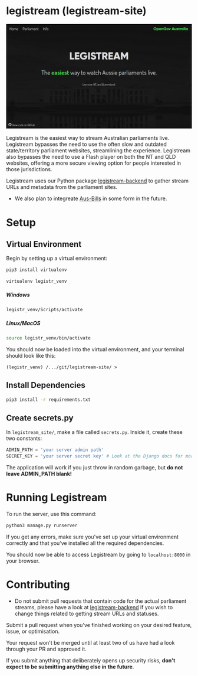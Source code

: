 # legistream (legistream-site)

![Legistream Screenshot](/gh-images/f11-ss.png)

Legistream is the easiest way to stream Australian parliaments live. Legistream bypasses the need to use the often slow and outdated state/territory parliament websites, streamlining the experience. Legistream also bypasses the need to use a Flash player on both the NT and QLD websites, offering a more secure viewing option for people interested in those jurisdictions.

Legistream uses our Python package [legistream-backend](https://github.com/OpenGovAus/legistream-backend) to gather stream URLs and metadata from the parliament sites.

- We also plan to integreate [Aus-Bills](https://github.com/OpenGovAus/Aus-Bills) in some form in the future.

# Setup

## Virtual Environment

Begin by setting up a virtual environment:

```sh
pip3 install virtualenv
```
```sh
virtualenv legistr_venv
```

##### Windows

```sh
legistr_venv/Scripts/activate
```

##### Linux/MacOS

```sh
source legistr_venv/bin/activate
```

You should now be loaded into the virtual environment, and your terminal should look like this:

```
(legistr_venv) /.../git/legistream-site/ >
```

## Install Dependencies

```sh
pip3 install -r requirements.txt
```

## Create secrets.py

In `legistream_site/`, make a file called `secrets.py`. Inside it, create these two constants:

```python
ADMIN_PATH = 'your server admin path'
SECRET_KEY = 'your server secret key' # Look at the Django docs for more info
```

The application will work if you just throw in random garbage, but **do not leave ADMIN_PATH blank!**

# Running Legistream

To run the server, use this command:

```sh
python3 manage.py runserver
```

If you get any errors, make sure you've set up your virtual environment correctly and that you've installed all the required dependencies.

You should now be able to access Legistream by going to `localhost:8000` in your browser.

# Contributing

- Do not submit pull requests that contain code for the actual parliament streams, please have a look at [legistream-backend](https://github.com/OpenGovAus/legistream-backend) if you wish to change things related to getting stream URLs and statuses.

Submit a pull request when you've finished working on your desired feature, issue, or optimisation.

Your request won't be merged until at least two of us have had a look through your PR and approved it.

If you submit anything that deliberately opens up security risks, **don't expect to be submitting anything else in the future**.